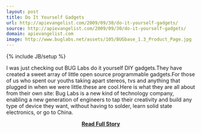 ```yaml
---
layout: post
title: Do It Yourself Gadgets
url: http://apievangelist.com/2009/09/30/do-it-yourself-gadgets/
source: http://apievangelist.com/2009/09/30/do-it-yourself-gadgets/
domain: apievangelist.com
image: http://www.buglabs.net/assets/105/BUGbase_1.3_Product_Page.jpg
---
```

{% include JB/setup %}<p>I was just checking out BUG Labs do it yourself DIY gadgets.They have created a sweet array of little open source programmable gadgets.For those of us who spent our youths taking apart stereos, tvs and anything that plugged in when we were little.these are cool.Here is what they are all about from their own site:
Bug Labs is a new kind of technology company, enabling a new generation of engineers to tap their creativity and build any type of device they want, without having to solder, learn solid state electronics, or go to China.</p>
<center><p><a href="http://apievangelist.com/2009/09/30/do-it-yourself-gadgets/" style='padding:25px; font-sze:18px; font-weight: bold;'>Read Full Story</a></p></center>
